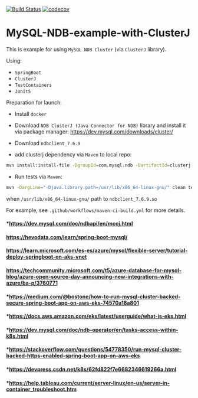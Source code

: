 [![Build Status](https://github.com/eaxdev/MySQL-NDB-example-with-ClusterJ/workflows/build/badge.svg)](https://github.com/eaxdev/MySQL-NDB-example-with-ClusterJ/actions)
[![codecov](https://codecov.io/gh/eaxdev/MySQL-NDB-example-with-ClusterJ/branch/master/graph/badge.svg)](https://codecov.io/gh/eaxdev/MySQL-NDB-example-with-ClusterJ)

# MySQL-NDB-example-with-ClusterJ
This is example for using `MySQL NDB Cluster` (via `ClusterJ` library).
 
Using:
* `SpringBoot`
* `ClusterJ`
* `TestContainers`
* `JUnit5`

Preparation for launch: 

* Install `docker`

* Download `NDB ClusterJ (Java Connector for NDB)` library and install 
it via package manager: https://dev.mysql.com/downloads/cluster/

* Download `ndbclient_7.6.9`

* add clusterj dependency via `Maven` to local repo: 
```bash
mvn install:install-file -DgroupId=com.mysql.ndb -DartifactId=clusterj -Dversion=7.6.9 -Dpackaging=jar -Dfile=clusterj-7.6.9.jar -DgeneratePom=true
```

* Run tests via `Maven`:

```bash
mvn -DargLine="-Djava.library.path=/usr/lib/x86_64-linux-gnu/" clean test
```

when `/usr/lib/x86_64-linux-gnu/` path to `ndbclient_7.6.9.so`

For example, see `.github/workflows/maven-ci-build.yml` for more details.
#### *https://dev.mysql.com/doc/ndbapi/en/mccj.html
#### https://hevodata.com/learn/spring-boot-mysql/
#### https://learn.microsoft.com/es-es/azure/mysql/flexible-server/tutorial-deploy-springboot-on-aks-vnet
#### https://techcommunity.microsoft.com/t5/azure-database-for-mysql-blog/azure-open-source-day-announcing-new-integrations-with-azure/ba-p/3760771
#### *https://medium.com/@bostone/how-to-run-mysql-cluster-backed-secure-spring-boot-app-on-aws-eks-74570a18a801
#### *https://docs.aws.amazon.com/eks/latest/userguide/what-is-eks.html
#### *https://dev.mysql.com/doc/ndb-operator/en/tasks-access-within-k8s.html
#### *https://stackoverflow.com/questions/54778350/run-mysql-cluster-backed-https-enabled-spring-boot-app-on-aws-eks
#### *https://devpress.csdn.net/k8s/62fd822f7e6682346619266a.html
#### *https://help.tableau.com/current/server-linux/en-us/server-in-container_troubleshoot.htm
